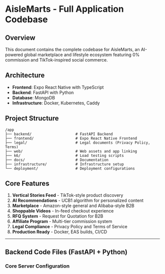 # AisleMarts - Full Application Codebase

## Overview
This document contains the complete codebase for AisleMarts, an AI-powered global marketplace and lifestyle ecosystem featuring 0% commission and TikTok-inspired social commerce.

## Architecture
- **Frontend**: Expo React Native with TypeScript
- **Backend**: FastAPI with Python
- **Database**: MongoDB
- **Infrastructure**: Docker, Kubernetes, Caddy

## Project Structure

```
/app
├── backend/                    # FastAPI Backend
├── frontend/                   # Expo React Native Frontend
├── legal/                      # Legal documents (Privacy Policy, Terms)
├── web/                        # Web assets and app linking
├── k6/                         # Load testing scripts
├── docs/                       # Documentation
├── infrastructure/             # Infrastructure setup
└── deployment/                 # Deployment configurations
```

## Core Features
1. **Vertical Stories Feed** - TikTok-style product discovery
2. **AI Recommendations** - UCB1 algorithm for personalized content
3. **Marketplace** - Amazon-style general and Alibaba-style B2B
4. **Shoppable Videos** - In-feed checkout experience
5. **RFQ System** - Request for Quotation for B2B
6. **Affiliate Program** - Multi-tier commission system
7. **Legal Compliance** - Privacy Policy and Terms of Service
8. **Production Ready** - Docker, EAS builds, CI/CD

---

## Backend Code Files (FastAPI + Python)

### Core Server Configuration